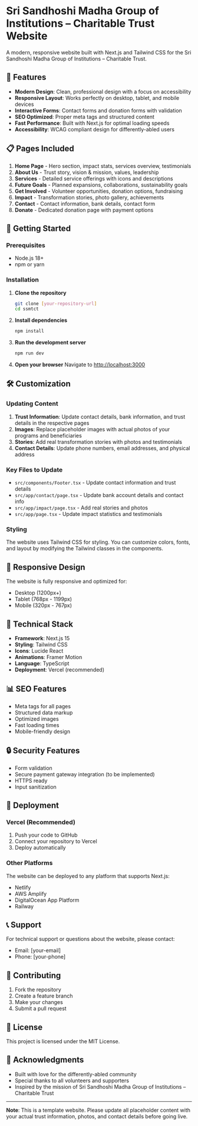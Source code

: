 # Sri Sandhoshi Madha Group of Institutions – Charitable Trust Website

A modern, responsive website built with Next.js and Tailwind CSS for the Sri Sandhoshi Madha Group of Institutions – Charitable Trust.

## 🌟 Features

- **Modern Design**: Clean, professional design with a focus on accessibility
- **Responsive Layout**: Works perfectly on desktop, tablet, and mobile devices
- **Interactive Forms**: Contact forms and donation forms with validation
- **SEO Optimized**: Proper meta tags and structured content
- **Fast Performance**: Built with Next.js for optimal loading speeds
- **Accessibility**: WCAG compliant design for differently-abled users

## 📋 Pages Included

1. **Home Page** - Hero section, impact stats, services overview, testimonials
2. **About Us** - Trust story, vision & mission, values, leadership
3. **Services** - Detailed service offerings with icons and descriptions
4. **Future Goals** - Planned expansions, collaborations, sustainability goals
5. **Get Involved** - Volunteer opportunities, donation options, fundraising
6. **Impact** - Transformation stories, photo gallery, achievements
7. **Contact** - Contact information, bank details, contact form
8. **Donate** - Dedicated donation page with payment options

## 🚀 Getting Started

### Prerequisites

- Node.js 18+ 
- npm or yarn

### Installation

1. **Clone the repository**
   ```bash
   git clone [your-repository-url]
   cd ssmtct
   ```

2. **Install dependencies**
   ```bash
   npm install
   ```

3. **Run the development server**
   ```bash
   npm run dev
   ```

4. **Open your browser**
   Navigate to [http://localhost:3000](http://localhost:3000)

## 🛠️ Customization

### Updating Content

1. **Trust Information**: Update contact details, bank information, and trust details in the respective pages
2. **Images**: Replace placeholder images with actual photos of your programs and beneficiaries
3. **Stories**: Add real transformation stories with photos and testimonials
4. **Contact Details**: Update phone numbers, email addresses, and physical address

### Key Files to Update

- `src/components/Footer.tsx` - Update contact information and trust details
- `src/app/contact/page.tsx` - Update bank account details and contact info
- `src/app/impact/page.tsx` - Add real stories and photos
- `src/app/page.tsx` - Update impact statistics and testimonials

### Styling

The website uses Tailwind CSS for styling. You can customize colors, fonts, and layout by modifying the Tailwind classes in the components.

## 📱 Responsive Design

The website is fully responsive and optimized for:
- Desktop (1200px+)
- Tablet (768px - 1199px)
- Mobile (320px - 767px)

## 🔧 Technical Stack

- **Framework**: Next.js 15
- **Styling**: Tailwind CSS
- **Icons**: Lucide React
- **Animations**: Framer Motion
- **Language**: TypeScript
- **Deployment**: Vercel (recommended)

## 📊 SEO Features

- Meta tags for all pages
- Structured data markup
- Optimized images
- Fast loading times
- Mobile-friendly design

## 🔒 Security Features

- Form validation
- Secure payment gateway integration (to be implemented)
- HTTPS ready
- Input sanitization

## 🚀 Deployment

### Vercel (Recommended)

1. Push your code to GitHub
2. Connect your repository to Vercel
3. Deploy automatically

### Other Platforms

The website can be deployed to any platform that supports Next.js:
- Netlify
- AWS Amplify
- DigitalOcean App Platform
- Railway

## 📞 Support

For technical support or questions about the website, please contact:
- Email: [your-email]
- Phone: [your-phone]

## 🤝 Contributing

1. Fork the repository
2. Create a feature branch
3. Make your changes
4. Submit a pull request

## 📄 License

This project is licensed under the MIT License.

## 🙏 Acknowledgments

- Built with love for the differently-abled community
- Special thanks to all volunteers and supporters
- Inspired by the mission of Sri Sandhoshi Madha Group of Institutions – Charitable Trust

---

**Note**: This is a template website. Please update all placeholder content with your actual trust information, photos, and contact details before going live.
